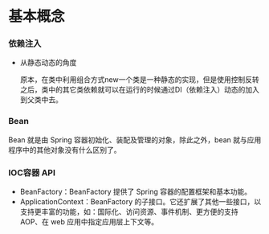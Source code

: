 # 基本概念

### 依赖注入
* 从静态动态的角度

    原本，在类中利用组合方式new一个类是一种静态的实现，但是使用控制反转之后，类中的其它类依赖就可以在运行的时候通过DI（依赖注入）动态的加入到父类中去。

### Bean
Bean 就是由 Spring 容器初始化、装配及管理的对象，除此之外，bean 就与应用程序中的其他对象没有什么区别了。

### IOC容器 API
* BeanFactory：BeanFactory 提供了 Spring 容器的配置框架和基本功能。
* ApplicationContext：BeanFactory 的子接口。它还扩展了其他一些接口，以支持更丰富的功能，如：国际化、访问资源、事件机制、更方便的支持 AOP、在 web 应用中指定应用层上下文等。